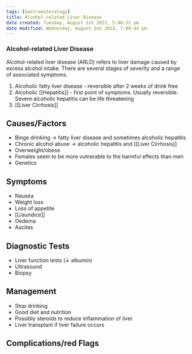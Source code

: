 ```yaml
---
tags: [Gastroenterology]
title: Alcohol-related Liver Disease
date created: Tuesday, August 1st 2023, 5:40:21 pm
date modified: Wednesday, August 2nd 2023, 7:09:44 pm
---
```



### Alcohol-related Liver Disease

Alcohol-related liver disease (ARLD) refers to liver damage caused by excess alcohol intake. There are several stages of severity and a range of associated symptoms.

1. Alcoholic fatty liver disease - reversible after 2 weeks of drink free
2. Alcoholic [[Hepatitis]] - first point of symptoms. Usually reversible. Severe alcoholic hepatitis can be life threatening
3. [[Liver Cirrhosis]]

## Causes/Factors

- Binge drinking -> fatty liver disease and sometimes alcoholic hepatitis
- Chronic alcohol abuse -> alcoholic hepatitis and [[Liver Cirrhosis]]
- Overweight/obese
- Females seem to be more vulnerable to the harmful effects than men
- Genetics

## Symptoms

- Nausea
- Weight loss
- Loss of appetite
- [[Jaundice]]
- Oedema
- Ascites

## Diagnostic Tests

- Liver function tests ($\downarrow$ albumin)
- Ultrasound
- Biopsy

## Management

- Stop drinking
- Good diet and nutrition
- Possibly steroids to reduce inflammation of liver
- Liver transplant if liver failure occurs

## Complications/red Flags
